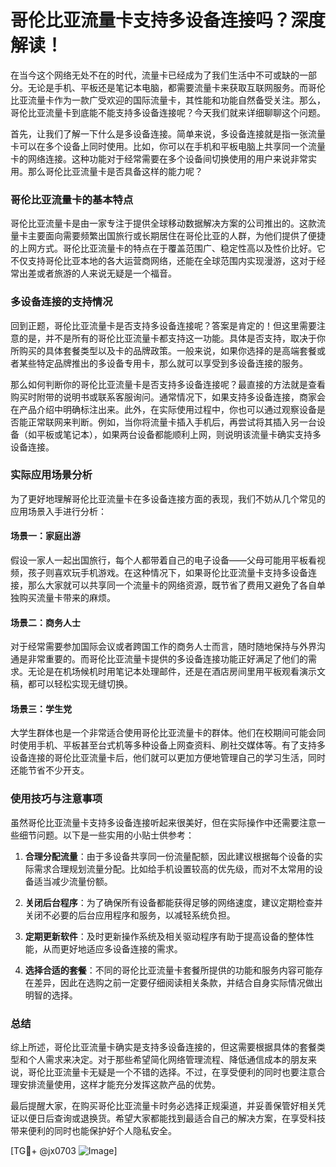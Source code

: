 # 哥伦比亚流量卡支持多设备连接吗？深度解读！

在当今这个网络无处不在的时代，流量卡已经成为了我们生活中不可或缺的一部分。无论是手机、平板还是笔记本电脑，都需要流量卡来获取互联网服务。而哥伦比亚流量卡作为一款广受欢迎的国际流量卡，其性能和功能自然备受关注。那么，哥伦比亚流量卡到底能不能支持多设备连接呢？今天我们就来详细聊聊这个问题。

首先，让我们了解一下什么是多设备连接。简单来说，多设备连接就是指一张流量卡可以在多个设备上同时使用。比如，你可以在手机和平板电脑上共享同一个流量卡的网络连接。这种功能对于经常需要在多个设备间切换使用的用户来说非常实用。那么哥伦比亚流量卡是否具备这样的能力呢？

### 哥伦比亚流量卡的基本特点

哥伦比亚流量卡是由一家专注于提供全球移动数据解决方案的公司推出的。这款流量卡主要面向需要频繁出国旅行或长期居住在哥伦比亚的人群，为他们提供了便捷的上网方式。哥伦比亚流量卡的特点在于覆盖范围广、稳定性高以及性价比好。它不仅支持哥伦比亚本地的各大运营商网络，还能在全球范围内实现漫游，这对于经常出差或者旅游的人来说无疑是一个福音。

### 多设备连接的支持情况

回到正题，哥伦比亚流量卡是否支持多设备连接呢？答案是肯定的！但这里需要注意的是，并不是所有的哥伦比亚流量卡都支持这一功能。具体是否支持，取决于你所购买的具体套餐类型以及卡的品牌政策。一般来说，如果你选择的是高端套餐或者某些特定品牌推出的多设备专用卡，那么就可以享受到多设备连接的服务。

那么如何判断你的哥伦比亚流量卡是否支持多设备连接呢？最直接的方法就是查看购买时附带的说明书或联系客服询问。通常情况下，如果支持多设备连接，商家会在产品介绍中明确标注出来。此外，在实际使用过程中，你也可以通过观察设备是否能正常联网来判断。例如，当你将流量卡插入手机后，再尝试将其插入另一台设备（如平板或笔记本），如果两台设备都能顺利上网，则说明该流量卡确实支持多设备连接。

### 实际应用场景分析

为了更好地理解哥伦比亚流量卡在多设备连接方面的表现，我们不妨从几个常见的应用场景入手进行分析：

#### 场景一：家庭出游
假设一家人一起出国旅行，每个人都带着自己的电子设备——父母可能用平板看视频，孩子则喜欢玩手机游戏。在这种情况下，如果哥伦比亚流量卡支持多设备连接，那么大家就可以共享同一个流量卡的网络资源，既节省了费用又避免了各自单独购买流量卡带来的麻烦。

#### 场景二：商务人士
对于经常需要参加国际会议或者跨国工作的商务人士而言，随时随地保持与外界沟通是非常重要的。而哥伦比亚流量卡提供的多设备连接功能正好满足了他们的需求。无论是在机场候机时用笔记本处理邮件，还是在酒店房间里用平板观看演示文稿，都可以轻松实现无缝切换。

#### 场景三：学生党
大学生群体也是一个非常适合使用哥伦比亚流量卡的群体。他们在校期间可能会同时使用手机、平板甚至台式机等多种设备上网查资料、刷社交媒体等。有了支持多设备连接的哥伦比亚流量卡后，他们就可以更加方便地管理自己的学习生活，同时还能节省不少开支。

### 使用技巧与注意事项

虽然哥伦比亚流量卡支持多设备连接听起来很美好，但在实际操作中还需要注意一些细节问题。以下是一些实用的小贴士供参考：

1. **合理分配流量**：由于多设备共享同一份流量配额，因此建议根据每个设备的实际需求合理规划流量分配。比如给手机设置较高的优先级，而对不太常用的设备适当减少流量份额。
   
2. **关闭后台程序**：为了确保所有设备都能获得足够的网络速度，建议定期检查并关闭不必要的后台应用程序和服务，以减轻系统负担。
   
3. **定期更新软件**：及时更新操作系统及相关驱动程序有助于提高设备的整体性能，从而更好地适应多设备连接的需求。

4. **选择合适的套餐**：不同的哥伦比亚流量卡套餐所提供的功能和服务内容可能存在差异，因此在选购之前一定要仔细阅读相关条款，并结合自身实际情况做出明智的选择。

### 总结

综上所述，哥伦比亚流量卡确实是支持多设备连接的，但这需要根据具体的套餐类型和个人需求来决定。对于那些希望简化网络管理流程、降低通信成本的朋友来说，哥伦比亚流量卡无疑是一个不错的选择。不过，在享受便利的同时也要注意合理安排流量使用，这样才能充分发挥这款产品的优势。

最后提醒大家，在购买哥伦比亚流量卡时务必选择正规渠道，并妥善保管好相关凭证以便日后查询或退换货。希望大家都能找到最适合自己的解决方案，在享受科技带来便利的同时也能保护好个人隐私安全。

[TG💪+ @jx0703 ![Image](https://github.com/user-attachments/assets/dbca1d08-cadb-493c-b0ec-ad6f7a83f270)]